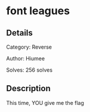 # font leagues

## Details
Category: Reverse

Author: Hiumee

Solves: 256 solves

## Description

This time, YOU give me the flag
